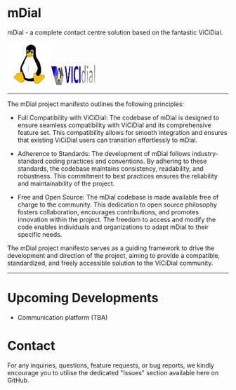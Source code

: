 # mDial
mDial - a complete contact centre solution based on the fantastic ViCiDial.

<img src="https://github.com/TheBlode/mDial/blob/main/Tux.png" width="100"><img src="https://github.com/TheBlode/mDial/blob/main/ViCiDial.png" height=50 width="100">

***
The mDial project manifesto outlines the following principles:

* Full Compatibility with ViCiDial: The codebase of mDial is designed to ensure seamless compatibility with ViCiDial and its comprehensive feature set. This compatibility allows for smooth integration and ensures that existing ViCiDial users can transition effortlessly to mDial.

* Adherence to Standards: The development of mDial follows industry-standard coding practices and conventions. By adhering to these standards, the codebase maintains consistency, readability, and robustness. This commitment to best practices ensures the reliability and maintainability of the project.

* Free and Open Source: The mDial codebase is made available free of charge to the community. This dedication to open source philosophy fosters collaboration, encourages contributions, and promotes innovation within the project. The freedom to access and modify the code enables individuals and organizations to adapt mDial to their specific needs.

The mDial project manifesto serves as a guiding framework to drive the development and direction of the project, aiming to provide a compatible, standardized, and freely accessible solution to the ViCiDial community.
***

# Upcoming Developments
- Communication platform (TBA)

# Contact
For any inquiries, questions, feature requests, or bug reports, we kindly encourage you to utilise the dedicated "Issues" section available here on GitHub.